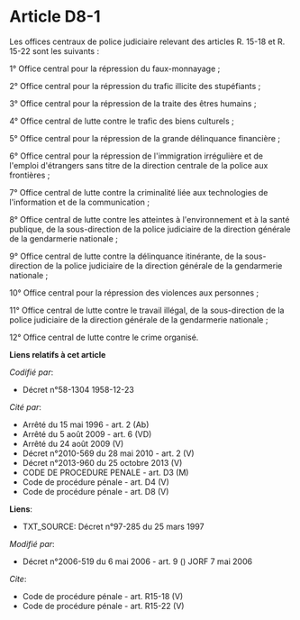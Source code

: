 # Article D8-1

Les offices centraux de police judiciaire relevant des articles R. 15-18 et R. 15-22 sont les suivants : 

1° Office central pour la répression du faux-monnayage ; 

2° Office central pour la répression du trafic illicite des stupéfiants ; 

3° Office central pour la répression de la traite des êtres humains ; 

4° Office central de lutte contre le trafic des biens culturels ; 

5° Office central pour la répression de la grande délinquance financière ; 

6° Office central pour la répression de l'immigration irrégulière et de l'emploi d'étrangers sans titre de la direction
centrale de la police aux frontières ; 

7° Office central de lutte contre la criminalité liée aux technologies de l'information et de la communication ; 

8° Office central de lutte contre les atteintes à l'environnement et à la santé publique, de la sous-direction de la police
judiciaire de la direction générale de la gendarmerie nationale ; 

9° Office central de lutte contre la délinquance itinérante, de la sous-direction de la police judiciaire de la direction
générale de la gendarmerie nationale ; 

10° Office central pour la répression des violences aux personnes ; 

11° Office central de lutte contre le travail illégal, de la sous-direction de la police judiciaire de la direction générale
de la gendarmerie nationale ; 

12° Office central de lutte contre le crime organisé.

**Liens relatifs à cet article**

_Codifié par_:

  - Décret n°58-1304 1958-12-23

_Cité par_:

  - Arrêté du 15 mai 1996 - art. 2 (Ab)
  - Arrêté du 5 août 2009 - art. 6 (VD)
  - Arrêté du 24 août 2009 (V)
  - Décret n°2010-569 du 28 mai 2010 - art. 2 (V)
  - Décret n°2013-960 du 25 octobre 2013 (V)
  - CODE DE PROCEDURE PENALE - art. D3 (M)
  - Code de procédure pénale - art. D4 (V)
  - Code de procédure pénale - art. D8 (V)

**Liens**:

  - TXT_SOURCE: Décret n°97-285 du 25 mars 1997

_Modifié par_:

  - Décret n°2006-519 du 6 mai 2006 - art. 9 () JORF 7 mai 2006

_Cite_:

  - Code de procédure pénale - art. R15-18 (V)
  - Code de procédure pénale - art. R15-22 (V)
